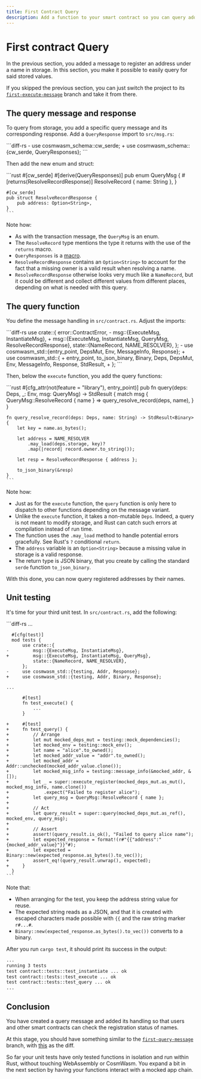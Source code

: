 ```yaml
---
title: First Contract Query
description: Add a function to your smart contract so you can query addresses by name.
---
```


# First contract Query

In the previous section, you added a message to register an address under a name in storage. In this section, you make it possible to easily query for said stored values.

<HighlightBox type="info" title="Exercise progression">

If you skipped the previous section, you can just switch the project to its [`first-execute-message`](https://github.com/b9lab/cw-my-nameservice/tree/first-execute-message) branch and take it from there.

</HighlightBox>

## The query message and response

To query from storage, you add a specific query message and its corresponding response. Add a `QueryResponse` import to `src/msg.rs`:

<CodeBlock title="src/msg.rs">
    ```diff-rs
    - use cosmwasm_schema::cw_serde;
    + use cosmwasm_schema::{cw_serde, QueryResponses};
    ```
</CodeBlock>

Then add the new enum and struct:

<CodeBlock title="src/msg.rs">
    ```rust
    #[cw_serde]
    #[derive(QueryResponses)]
    pub enum QueryMsg {
        #[returns(ResolveRecordResponse)]
        ResolveRecord { name: String },
    }

    #[cw_serde]
    pub struct ResolveRecordResponse {
        pub address: Option<String>,
    }
    ```
</CodeBlock>

Note how:

* As with the transaction message, the `QueryMsg` is an enum.
* The `ResolveRecord` type mentions the type it returns with the use of the `returns` macro.
* `QueryResponses` is a [macro](https://github.com/CosmWasm/cosmwasm/blob/main/packages/schema-derive/src/lib.rs#L12).
* `ResolveRecordResponse` contains an `Option<String>` to account for the fact that a missing owner is a valid result when resolving a name.
* `ResolveRecordResponse` otherwise looks very much like a `NameRecord`, but it could be different and collect different values from different places, depending on what is needed with this query.

## The query function

You define the message handling in `src/contract.rs`. Adjust the imports:

<CodeBlock title="src/contract.rs">
    ```diff-rs
      use crate::{
          error::ContractError,
    -     msg::{ExecuteMsg, InstantiateMsg},
    +     msg::{ExecuteMsg, InstantiateMsg, QueryMsg, ResolveRecordResponse},
          state::{NameRecord, NAME_RESOLVER},
      };
    - use cosmwasm_std::{entry_point, DepsMut, Env, MessageInfo, Response};
    + use cosmwasm_std::{
    +     entry_point, to_json_binary, Binary, Deps, DepsMut, Env, MessageInfo, Response, StdResult,
    + };
```
</CodeBlock>

Then, below the `execute` function, you add the query functions:

<CodeBlock title="src/contract.rs">
    ```rust
    #[cfg_attr(not(feature = "library"), entry_point)]
    pub fn query(deps: Deps, _: Env, msg: QueryMsg) -> StdResult<Binary> {
        match msg {
            QueryMsg::ResolveRecord { name } => query_resolve_record(deps, name),
        }
    }

    fn query_resolve_record(deps: Deps, name: String) -> StdResult<Binary> {
        let key = name.as_bytes();

        let address = NAME_RESOLVER
            .may_load(deps.storage, key)?
            .map(|record| record.owner.to_string());

        let resp = ResolveRecordResponse { address };

        to_json_binary(&resp)
    }
    ```
</CodeBlock>

Note how:

* Just as for the `execute` function, the `query` function is only here to dispatch to other functions depending on the message variant.
* Unlike the `execute` function, it takes a non-mutable `Deps`. Indeed, a query is not meant to modify storage, and Rust can catch such errors at compilation instead of run time.
* The function uses the `.may_load` method to handle potential errors gracefully. See Rust's `?` conditional `return`.
* The `address` variable is an `Option<String>` because a missing value in storage is a valid response.
* The return type is JSON binary, that you create by calling the standard `serde` function `to_json_binary`.

With this done, you can now query registered addresses by their names.

## Unit testing

It's time for your third unit test. In `src/contract.rs`, add the following:

<CodeBlock title="src/contract.rs">
    ```diff-rs
    ...

      #[cfg(test)]
      mod tests {
          use crate::{
    -         msg::{ExecuteMsg, InstantiateMsg},
    +         msg::{ExecuteMsg, InstantiateMsg, QueryMsg},
              state::{NameRecord, NAME_RESOLVER},
          };
    -     use cosmwasm_std::{testing, Addr, Response};
    +     use cosmwasm_std::{testing, Addr, Binary, Response};

    ...
    
          #[test]
          fn test_execute() {
              ...
          }

    +     #[test]
    +     fn test_query() {
    +         // Arrange
    +         let mut mocked_deps_mut = testing::mock_dependencies();
    +         let mocked_env = testing::mock_env();
    +         let name = "alice".to_owned();
    +         let mocked_addr_value = "addr".to_owned();
    +         let mocked_addr = Addr::unchecked(mocked_addr_value.clone());
    +         let mocked_msg_info = testing::message_info(&mocked_addr, &[]);
    +         let _ = super::execute_register(mocked_deps_mut.as_mut(), mocked_msg_info, name.clone())
    +             .expect("Failed to register alice");
    +         let query_msg = QueryMsg::ResolveRecord { name };
    +     
    +         // Act
    +         let query_result = super::query(mocked_deps_mut.as_ref(), mocked_env, query_msg);
    +     
    +         // Assert
    +         assert!(query_result.is_ok(), "Failed to query alice name");
    +         let expected_response = format!(r#"{{"address":"{mocked_addr_value}"}}"#);
    +         let expected = Binary::new(expected_response.as_bytes().to_vec());
    +         assert_eq!(query_result.unwrap(), expected);
    +     }
      }
    ```
</CodeBlock>

Note that:

* When arranging for the test, you keep the address string value for reuse.
* The expected string reads as a JSON, and that it is created with escaped characters made possible with `{{` and the raw string marker `r#...#`.
* `Binary::new(expected_response.as_bytes().to_vec())` converts to a binary.

After you run `cargo test`, it should print its success in the output:

```txt
...
running 3 tests
test contract::tests::test_instantiate ... ok
test contract::tests::test_execute ... ok
test contract::tests::test_query ... ok
...
```

## Conclusion

You have created a query message and added its handling so that users and other smart contracts can check the registration status of names.

<HighlightBox type="info" title="Exercise progression">

At this stage, you should have something similar to the [`first-query-message`](https://github.com/b9lab/cw-my-nameservice/tree/first-query-message) branch, with [this](https://github.com/b9lab/cw-my-nameservice/compare/first-execute-message..first-query-message) as the diff.

</HighlightBox>

So far your unit tests have only tested functions in isolation and run within Rust, without touching WebAssembly or CosmWasm. You expand a bit in the next section by having your functions interact with a mocked app chain.

